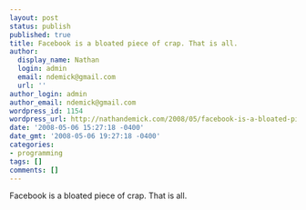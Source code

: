 ```yaml
---
layout: post
status: publish
published: true
title: Facebook is a bloated piece of crap. That is all.
author:
  display_name: Nathan
  login: admin
  email: ndemick@gmail.com
  url: ''
author_login: admin
author_email: ndemick@gmail.com
wordpress_id: 1154
wordpress_url: http://nathandemick.com/2008/05/facebook-is-a-bloated-piece-of-crap-that-is-all/
date: '2008-05-06 15:27:18 -0400'
date_gmt: '2008-05-06 19:27:18 -0400'
categories:
- programming
tags: []
comments: []
---
```

<p>Facebook is a bloated piece of crap. That is all. </p>
